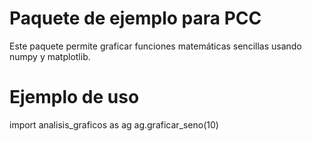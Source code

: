 # Paquete de ejemplo para PCC
Este paquete permite graficar funciones matemáticas sencillas usando numpy y matplotlib.

# Ejemplo de uso
import analisis_graficos as ag
ag.graficar_seno(10)

